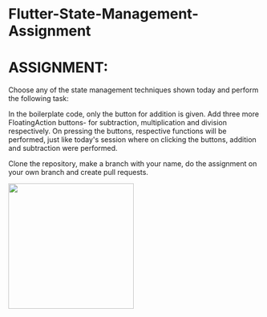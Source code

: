 # Flutter-State-Management-Assignment

# ASSIGNMENT:

Choose any of the state management techniques shown today and perform the following task:

In the boilerplate code, only the button for addition is given. Add three more FloatingAction buttons- for subtraction, multiplication and division respectively. On pressing the buttons,  respective functions will be performed, just like today's session where on clicking the buttons, addition and subtraction were performed.

Clone the repository, make a branch with your name, do the assignment on your own branch and create pull requests.

<img src= "https://user-images.githubusercontent.com/43523898/98462017-eeea9100-21d6-11eb-9d1d-ce5c83ce722f.png" width="250">
